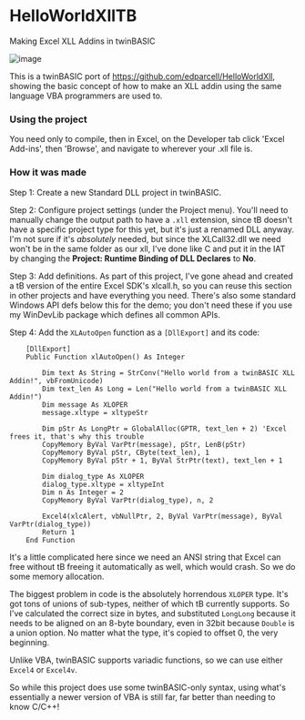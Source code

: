 # HelloWorldXllTB
Making Excel XLL Addins in twinBASIC

![image](https://github.com/user-attachments/assets/f310f0bd-8884-44aa-9363-d10d34020b37)

This is a twinBASIC port of https://github.com/edparcell/HelloWorldXll, showing the basic concept of how to make an XLL addin using the same language VBA programmers are used to.

### Using the project
You need only to compile, then in Excel, on the Developer tab click 'Excel Add-ins', then 'Browse', and navigate to wherever your .xll file is.

### How it was made

Step 1: Create a new Standard DLL project in twinBASIC.

Step 2: Configure project settings (under the Project menu). You'll need to manually change the output path to have a `.xll` extension, since tB doesn't have a specific project type for this yet, but it's just a renamed DLL anyway. I'm not sure if it's *absolutely* needed, but since the XLCall32.dll we need won't be in the same folder as our xll, I've done like C and put it in the IAT by changing the **Project: Runtime Binding of DLL Declares** to **No**. 

Step 3: Add definitions. As part of this project, I've gone ahead and created a tB version of the entire Excel SDK's xlcall.h, so you can reuse this section in other projects and have everything you need. There's also some standard Windows API defs below this for the demo; you don't need these if you use my WinDevLib package which defines all common APIs.

Step 4: Add the `XLAutoOpen` function as a `[DllExport]` and its code:

```
    [DllExport]
    Public Function xlAutoOpen() As Integer
 
        Dim text As String = StrConv("Hello world from a twinBASIC XLL Addin!", vbFromUnicode)
        Dim text_len As Long = Len("Hello world from a twinBASIC XLL Addin!")
        Dim message As XLOPER
        message.xltype = xltypeStr
       
        Dim pStr As LongPtr = GlobalAlloc(GPTR, text_len + 2) 'Excel frees it, that's why this trouble
        CopyMemory ByVal VarPtr(message), pStr, LenB(pStr)
        CopyMemory ByVal pStr, CByte(text_len), 1
        CopyMemory ByVal pStr + 1, ByVal StrPtr(text), text_len + 1
 
        Dim dialog_type As XLOPER
        dialog_type.xltype = xltypeInt
        Dim n As Integer = 2
        CopyMemory ByVal VarPtr(dialog_type), n, 2
 
        Excel4(xlcAlert, vbNullPtr, 2, ByVal VarPtr(message), ByVal VarPtr(dialog_type))
        Return 1
    End Function
```

It's a little complicated here since we need an ANSI string that Excel can free without tB freeing it automatically as well, which would crash. So we do some memory allocation.

The biggest problem in code is the absolutely horrendous `XLOPER` type. It's got tons of unions of sub-types, neither of which tB currently supports. So I've calculated the correct size in bytes, and substituted `LongLong` because it needs to be aligned on an 8-byte boundary, even in 32bit because `Double` is a union option. No matter what the type, it's copied to offset 0, the very beginning. 

Unlike VBA, twinBASIC supports variadic functions, so we can use either `Excel4` or `Excel4v`. 

So while this project does use some twinBASIC-only syntax, using what's essentially a newer version of VBA is still far, far better than needing to know C/C++!
